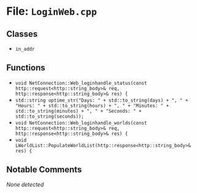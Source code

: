 # File: `LoginWeb.cpp`

## Classes

- `in_addr`

## Functions

- `void NetConnection::Web_loginhandle_status(const http::request<http::string_body>& req, http::response<http::string_body>& res) {`
- `std::string uptime_str("Days: " + std::to_string(days) + ", " + "Hours: " + std::to_string(hours) + ", " + "Minutes: " + std::to_string(minutes) + ", " + "Seconds: " + std::to_string(seconds));`
- `void NetConnection::Web_loginhandle_worlds(const http::request<http::string_body>& req, http::response<http::string_body>& res) {`
- `void LWorldList::PopulateWorldList(http::response<http::string_body>& res) {`

## Notable Comments

_None detected_
